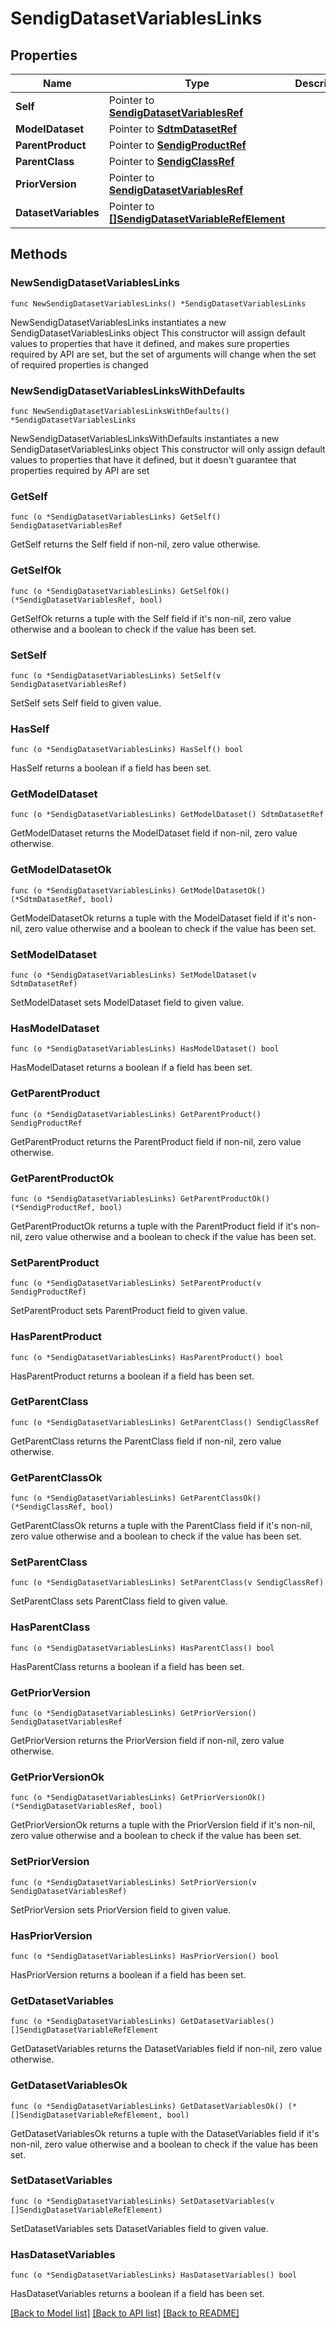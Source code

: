 # SendigDatasetVariablesLinks

## Properties

Name | Type | Description | Notes
------------ | ------------- | ------------- | -------------
**Self** | Pointer to [**SendigDatasetVariablesRef**](SendigDatasetVariablesRef.md) |  | [optional] 
**ModelDataset** | Pointer to [**SdtmDatasetRef**](SdtmDatasetRef.md) |  | [optional] 
**ParentProduct** | Pointer to [**SendigProductRef**](SendigProductRef.md) |  | [optional] 
**ParentClass** | Pointer to [**SendigClassRef**](SendigClassRef.md) |  | [optional] 
**PriorVersion** | Pointer to [**SendigDatasetVariablesRef**](SendigDatasetVariablesRef.md) |  | [optional] 
**DatasetVariables** | Pointer to [**[]SendigDatasetVariableRefElement**](SendigDatasetVariableRefElement.md) |  | [optional] 

## Methods

### NewSendigDatasetVariablesLinks

`func NewSendigDatasetVariablesLinks() *SendigDatasetVariablesLinks`

NewSendigDatasetVariablesLinks instantiates a new SendigDatasetVariablesLinks object
This constructor will assign default values to properties that have it defined,
and makes sure properties required by API are set, but the set of arguments
will change when the set of required properties is changed

### NewSendigDatasetVariablesLinksWithDefaults

`func NewSendigDatasetVariablesLinksWithDefaults() *SendigDatasetVariablesLinks`

NewSendigDatasetVariablesLinksWithDefaults instantiates a new SendigDatasetVariablesLinks object
This constructor will only assign default values to properties that have it defined,
but it doesn't guarantee that properties required by API are set

### GetSelf

`func (o *SendigDatasetVariablesLinks) GetSelf() SendigDatasetVariablesRef`

GetSelf returns the Self field if non-nil, zero value otherwise.

### GetSelfOk

`func (o *SendigDatasetVariablesLinks) GetSelfOk() (*SendigDatasetVariablesRef, bool)`

GetSelfOk returns a tuple with the Self field if it's non-nil, zero value otherwise
and a boolean to check if the value has been set.

### SetSelf

`func (o *SendigDatasetVariablesLinks) SetSelf(v SendigDatasetVariablesRef)`

SetSelf sets Self field to given value.

### HasSelf

`func (o *SendigDatasetVariablesLinks) HasSelf() bool`

HasSelf returns a boolean if a field has been set.

### GetModelDataset

`func (o *SendigDatasetVariablesLinks) GetModelDataset() SdtmDatasetRef`

GetModelDataset returns the ModelDataset field if non-nil, zero value otherwise.

### GetModelDatasetOk

`func (o *SendigDatasetVariablesLinks) GetModelDatasetOk() (*SdtmDatasetRef, bool)`

GetModelDatasetOk returns a tuple with the ModelDataset field if it's non-nil, zero value otherwise
and a boolean to check if the value has been set.

### SetModelDataset

`func (o *SendigDatasetVariablesLinks) SetModelDataset(v SdtmDatasetRef)`

SetModelDataset sets ModelDataset field to given value.

### HasModelDataset

`func (o *SendigDatasetVariablesLinks) HasModelDataset() bool`

HasModelDataset returns a boolean if a field has been set.

### GetParentProduct

`func (o *SendigDatasetVariablesLinks) GetParentProduct() SendigProductRef`

GetParentProduct returns the ParentProduct field if non-nil, zero value otherwise.

### GetParentProductOk

`func (o *SendigDatasetVariablesLinks) GetParentProductOk() (*SendigProductRef, bool)`

GetParentProductOk returns a tuple with the ParentProduct field if it's non-nil, zero value otherwise
and a boolean to check if the value has been set.

### SetParentProduct

`func (o *SendigDatasetVariablesLinks) SetParentProduct(v SendigProductRef)`

SetParentProduct sets ParentProduct field to given value.

### HasParentProduct

`func (o *SendigDatasetVariablesLinks) HasParentProduct() bool`

HasParentProduct returns a boolean if a field has been set.

### GetParentClass

`func (o *SendigDatasetVariablesLinks) GetParentClass() SendigClassRef`

GetParentClass returns the ParentClass field if non-nil, zero value otherwise.

### GetParentClassOk

`func (o *SendigDatasetVariablesLinks) GetParentClassOk() (*SendigClassRef, bool)`

GetParentClassOk returns a tuple with the ParentClass field if it's non-nil, zero value otherwise
and a boolean to check if the value has been set.

### SetParentClass

`func (o *SendigDatasetVariablesLinks) SetParentClass(v SendigClassRef)`

SetParentClass sets ParentClass field to given value.

### HasParentClass

`func (o *SendigDatasetVariablesLinks) HasParentClass() bool`

HasParentClass returns a boolean if a field has been set.

### GetPriorVersion

`func (o *SendigDatasetVariablesLinks) GetPriorVersion() SendigDatasetVariablesRef`

GetPriorVersion returns the PriorVersion field if non-nil, zero value otherwise.

### GetPriorVersionOk

`func (o *SendigDatasetVariablesLinks) GetPriorVersionOk() (*SendigDatasetVariablesRef, bool)`

GetPriorVersionOk returns a tuple with the PriorVersion field if it's non-nil, zero value otherwise
and a boolean to check if the value has been set.

### SetPriorVersion

`func (o *SendigDatasetVariablesLinks) SetPriorVersion(v SendigDatasetVariablesRef)`

SetPriorVersion sets PriorVersion field to given value.

### HasPriorVersion

`func (o *SendigDatasetVariablesLinks) HasPriorVersion() bool`

HasPriorVersion returns a boolean if a field has been set.

### GetDatasetVariables

`func (o *SendigDatasetVariablesLinks) GetDatasetVariables() []SendigDatasetVariableRefElement`

GetDatasetVariables returns the DatasetVariables field if non-nil, zero value otherwise.

### GetDatasetVariablesOk

`func (o *SendigDatasetVariablesLinks) GetDatasetVariablesOk() (*[]SendigDatasetVariableRefElement, bool)`

GetDatasetVariablesOk returns a tuple with the DatasetVariables field if it's non-nil, zero value otherwise
and a boolean to check if the value has been set.

### SetDatasetVariables

`func (o *SendigDatasetVariablesLinks) SetDatasetVariables(v []SendigDatasetVariableRefElement)`

SetDatasetVariables sets DatasetVariables field to given value.

### HasDatasetVariables

`func (o *SendigDatasetVariablesLinks) HasDatasetVariables() bool`

HasDatasetVariables returns a boolean if a field has been set.


[[Back to Model list]](../README.md#documentation-for-models) [[Back to API list]](../README.md#documentation-for-api-endpoints) [[Back to README]](../README.md)



